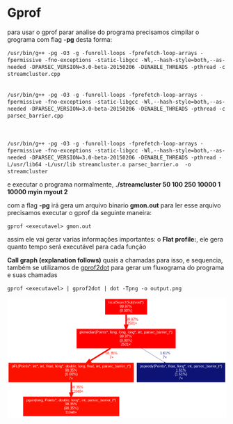 # Gprof

para usar o gprof parar analise do programa precisamos cimpilar o grograma com flag **-pg** desta forma:

```
/usr/bin/g++ -pg -O3 -g -funroll-loops -fprefetch-loop-arrays -fpermissive -fno-exceptions -static-libgcc -Wl,--hash-style=both,--as-needed -DPARSEC_VERSION=3.0-beta-20150206 -DENABLE_THREADS -pthread -c streamcluster.cpp


/usr/bin/g++ -pg -O3 -g -funroll-loops -fprefetch-loop-arrays -fpermissive -fno-exceptions -static-libgcc -Wl,--hash-style=both,--as-needed -DPARSEC_VERSION=3.0-beta-20150206 -DENABLE_THREADS -pthread -c parsec_barrier.cpp



/usr/bin/g++ -pg -O3 -g -funroll-loops -fprefetch-loop-arrays -fpermissive -fno-exceptions -static-libgcc -Wl,--hash-style=both,--as-needed -DPARSEC_VERSION=3.0-beta-20150206 -DENABLE_THREADS -pthread -L/usr/lib64 -L/usr/lib streamcluster.o parsec_barrier.o  -o streamcluster
```

e executar o programa normalmente, **./streamcluster 50 100 250 10000 1 10000 myin myout 2**

com a flag **-pg** irá gera um arquivo binario **gmon.out** para ler esse arquivo precisamos executar o gprof  da seguinte maneira:

```
gprof <executavel> gmon.out
```
assim ele vai gerar varias informações  importantes:
o **Flat profile:**, ele gera quanto tempo será executável para cada função


**Call graph (explanation follows)** quais a chamadas para isso,
e sequencia, também se utilizamos de [gprof2dot](https://github.com/jrfonseca/gprof2dot) para gerar um fluxograma do programa e suas chamadas

```
gprof <executavel> | gprof2dot | dot -Tpng -o output.png 
```

![output gprof2dot](https://github.com/jhonatheberson/competitive-and-distributed-programming/blob/master/perfilagem/output.png)